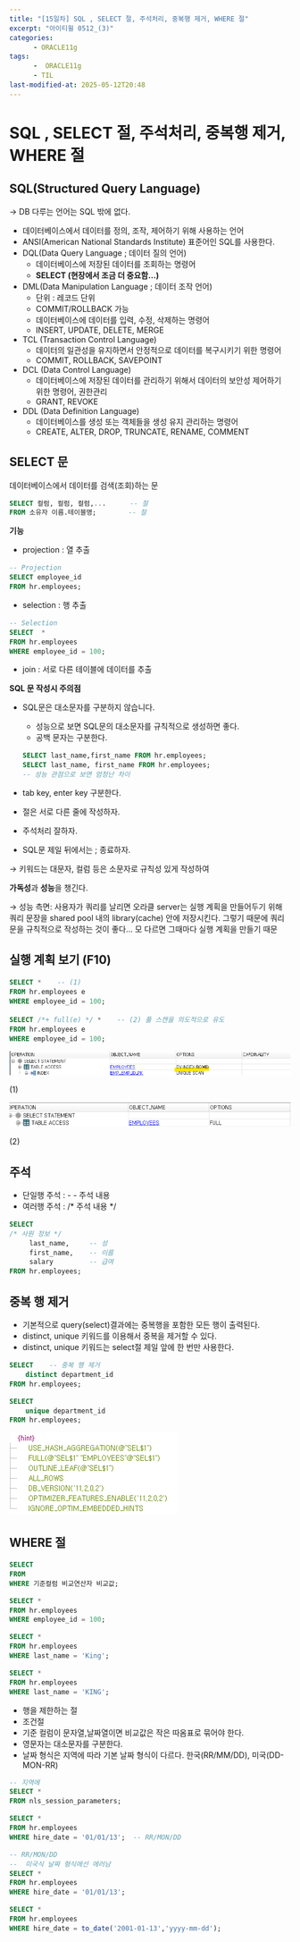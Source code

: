 ```yaml
---
title: "[15일차] SQL , SELECT 절, 주석처리, 중복행 제거, WHERE 절"
excerpt: "아이티윌 0512_(3)"
categories:
      - ORACLE11g
tags:
      -  ORACLE11g
      - TIL
last-modified-at: 2025-05-12T20:48
---
```


# SQL , SELECT 절, 주석처리, 중복행 제거, WHERE 절

## SQL(Structured Query Language)

→ DB 다루는 언어는 SQL 밖에 없다.

- 데이터베이스에서 데이터를 정의, 조작, 제어하기 위해 사용하는 언어
- ANSI(American National Standards Institute) 표준어인 SQL를 사용한다.
- DQL(Data Query Language ; 데이터 질의 언어)
    - 데이터베이스에 저장된 데이터를 조회하는 명령어
    - **SELECT (현장에서 조금 더 중요함…)**
- DML(Data Manipulation Language ; 데이터 조작 언어)
    - 단위 : 레코드 단위
    - COMMIT/ROLLBACK 가능
    - 데이터베이스에 데이터를 입력, 수정, 삭제하는 명령어
    - INSERT, UPDATE, DELETE, MERGE
- TCL (Transaction Control Language)
    - 데이터의 일관성을 유지하면서 안정적으로 데이터를 복구시키기 위한 명령어
    - COMMIT, ROLLBACK, SAVEPOINT
- DCL (Data Control Language)
    - 데이터베이스에 저장된 데이터를 관리하기 위해서 데이터의 보안성 제어하기 위한 명령어, 권한관리
    - GRANT, REVOKE
- DDL (Data Definition Language)
    - 데이터베이스를 생성 또는 객체들을 생성 유지 관리하는 명령어
    - CREATE, ALTER, DROP, TRUNCATE, RENAME, COMMENT

## SELECT 문

데이터베이스에서 데이터를 검색(조회)하는 문

```sql
SELECT 컬럼, 컬럼, 컬럼,...      -- 절
FROM 소유자 이름.테이블명;        -- 절 
```

**기능**

- projection  : 열 추출

```sql
-- Projection
SELECT employee_id
FROM hr.employees;
```

- selection     : 행 추출

```sql
-- Selection
SELECT  *
FROM hr.employees
WHERE employee_id = 100;
```

- join                : 서로 다른 테이블에 데이터를 추출

**SQL 문 작성시 주의점**

- SQL문은 대소문자를 구분하지 않습니다.
    - 성능으로 보면 SQL문의 대소문자를 규칙적으로 생성하면 좋다.
    - 공백 문자는 구분한다.
    
    ```sql
    SELECT last_name,first_name FROM hr.employees;
    SELECT last_name, first_name FROM hr.employees;
    -- 성능 관점으로 보면 엄청난 차이
    ```
    
- tab key, enter key 구분한다.
- 절은 서로 다른 줄에 작성하자.
- 주석처리 잘하자.
- SQL문 제일 뒤에서는 ; 종료하자.

→ 키워드는 대문자, 컬럼 등은 소문자로 규칙성 있게 작성하여

 **가독성**과 **성능**을 챙긴다.

→ 성능 측면:  사용자가 쿼리를 날리면 오라클 server는 실행 계획을 만들어두기 위해 쿼리 문장을 shared pool 내의 library(cache) 안에 저장시킨다.  그렇기 때문에 쿼리문을 규칙적으로 작성하는 것이 좋다… 모 다르면 그때마다 실행 계획을 만들기 때문

## 실행 계획 보기 (F10)

```sql
SELECT *    -- (1)
FROM hr.employees e
WHERE employee_id = 100;

SELECT /*+ full(e) */ *    -- (2) 풀 스캔을 의도적으로 유도
FROM hr.employees e
WHERE employee_id = 100;
```

![image.png](/assets/20250512/7.png)

(1)

![image.png](/assets/20250512/8.png)

(2)

## 주석

- 단일행 주석   :    - - 주석 내용
- 여러행 주석   :  /*  주석 내용 */

```sql
SELECT 
/* 사원 정보 */
     last_name,     -- 성
     first_name,    -- 이름
     salary         -- 급여
FROM hr.employees;   
```

## 중복 행 제거

- 기본적으로 query(select)결과에는 중복행을 포함한 모든 행이 출력된다.
- distinct, unique 키워드를 이용해서 중복을 제거할 수 있다.
- distinct, unique 키워드는 select절 제일 앞에 한 번만 사용한다.

```sql
SELECT    -- 중복 행 제거
    distinct department_id
FROM hr.employees;    
```

```sql
SELECT 
    unique department_id
FROM hr.employees;  
```

![image.png](/assets/20250512/9.png)

## WHERE 절

```sql
SELECT
FROM
WHERE 기준컬럼 비교연산자 비교값;
```

```sql
SELECT *
FROM hr.employees
WHERE employee_id = 100;
```

```sql
SELECT *
FROM hr.employees
WHERE last_name = 'King';
```

```sql
SELECT *
FROM hr.employees
WHERE last_name = 'KING';
```

- 행을 제한하는 절
- 조건절
- 기준 컬럼이 문자열,날짜열이면 비교값은 작은 따옴표로 묶어야 한다.
- 영문자는 대소문자를 구분한다.
- 날짜 형식은 지역에 따라 기본 날짜 형식이 다르다. 한국(RR/MM/DD), 미국(DD-MON-RR)

```sql
-- 지역에 
SELECT *
FROM nls_session_parameters;
```

```sql
SELECT *
FROM hr.employees
WHERE hire_date = '01/01/13';  -- RR/MON/DD
```

```sql
-- RR/MON/DD
--  미국식 날짜 형식에선 에러남
SELECT *
FROM hr.employees
WHERE hire_date = '01/01/13';
```

```sql
SELECT *
FROM hr.employees
WHERE hire_date = to_date('2001-01-13','yyyy-mm-dd');
```